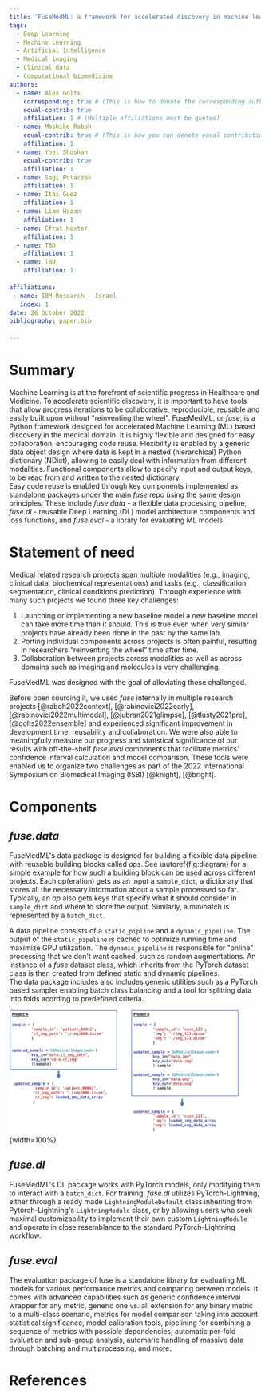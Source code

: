```yaml
---
title: 'FuseMedML: a framework for accelerated discovery in machine learning based biomedicine'
tags:
  - Deep Learning
  - Machine Learning
  - Artificial Intelligence
  - Medical imaging
  - Clinical data
  - Computational biomedicine
authors:
  - name: Alex Golts
    corresponding: true # (This is how to denote the corresponding author)
    equal-contrib: true
    affiliation: 1 # (Multiple affiliations must be quoted)
  - name: Moshiko Raboh
    equal-contrib: true # (This is how you can denote equal contributions between multiple authors)
    affiliation: 1
  - name: Yoel Shoshan
    equal-contrib: true
    affiliation: 1
  - name: Sagi Polaczek
    affiliation: 1
  - name: Itai Guez
    affiliation: 1
  - name: Liam Hazan
    affiliation: 1
  - name: Efrat Hexter
    affiliation: 1
  - name: TBD
    affiliation: 1
  - name: TBD
    affiliation: 1
  
affiliations:
 - name: IBM Research - Israel
   index: 1
date: 26 October 2022
bibliography: paper.bib

---
```


# Summary

Machine Learning is at the forefront of scientific progress in Healthcare and Medicine. To accelerate scientific discovery, it is important to have tools that allow progress iterations to be collaborative, reproducible, reusable and easily built upon without "reinventing the wheel".
FuseMedML, or *fuse*, is a Python framework designed for accelerated Machine Learning (ML) based discovery in the medical domain. It is highly flexible and designed for easy collaboration, encouraging code reuse. Flexibility is enabled by a generic data object design where data is kept in a nested (hierarchical) Python dictionary (NDict), allowing to easily deal with information from different modalities. Functional components allow to specify input and output keys, to be read from and written to the nested dictionary.  
Easy code reuse is enabled through key components implemented as standalone packages under the main *fuse* repo using the same design principles. These include *fuse.data* - a flexible data processing pipeline, *fuse.dl* - reusable Deep Learning (DL) model architecture components and loss functions, and *fuse.eval* - a library for evaluating ML models.

# Statement of need
Medical related research projects span multiple modalities (e.g., imaging, clinical data, biochemical representations) and tasks (e.g., classification, segmentation, clinical conditions prediction).
Through experience with many such projects we found three key challenges:
1. Launching or implementing a new baseline model a new baseline model can take more time than it should. This is true even when very similar projects have already been done in the past by the same lab. 
2. Porting individual components across projects is often painful, resulting in researchers “reinventing the wheel” time after time.
3. Collaboration between projects across modalities as well as across domains such as imaging and molecules is very challenging.  

FuseMedML was designed with the goal of alleviating these challenged.

Before open sourcing it, we used *fuse* internally in multiple research projects [@raboh2022context], [@rabinovici2022early], [@rabinovici2022multimodal], [@jubran2021glimpse], [@tlusty2021pre], [@golts2022ensemble] and experienced significant improvement in development time, reusability and collaboration. 
We were also able to meaningfully measure our progress and statistical significance of our results with off-the-shelf *fuse.eval* components that facilitate metrics' confidence interval calculation and model comparison. These tools were enabled us to organize two challenges as part of the 2022 International Symposium on Biomedical Imaging (ISBI) [@knight], [@bright].

# Components

## *fuse.data*
FuseMedML's data package is designed for building a flexible data pipeline with reusable building blocks called *ops*. See \autoref{fig:diagram} for a simple example for how such a building block can be used across different projects.
Each op(eration) gets as an input a `sample_dict`, a dictionary that stores all the necessary information about a sample processed so far. Typically, an *op* also gets keys that specify what it should consider in `sample_dict` and where to store the output. Similarly, a minibatch is represented by a `batch_dict`.

A data pipeline consists of a `static_pipline` and a `dynamic_pipeline`. 
The output of the `static_pipeline` is cached to optimize running time and maximize GPU utilization.
The `dynamic_pipeline` is responsible for "online" processing that we don't want cached, such as random augmentations.
An instance of a *fuse* dataset class, which inherits from the PyTorch dataset class is then created from defined static and dynamic pipelines.  
The data package includes also includes generic utilities such as a PyTorch based sampler enabling batch class balancing and a tool for splitting data into folds acording to predefined criteria.

![In this example a medical image loader is the reusable *fuse* component. Different projects can have different formats for their data samples, but they can all use OpMedicalImageLoader by providing the appropriate key names when calling it. In Project B the same key name is used for the input and output, resulting in the loaded image data overriding the image paths in the updated sample.\label{fig:diagram}](figures/diagram.png){width=100%}

## *fuse.dl*
FuseMedML's DL package works with PyTorch models, only modifying them to interact with a `batch_dict`. For training, *fuse.dl* utilizes PyTorch-Lightning, either through a ready made `LightningModuleDefault` class inheriting from Pytorch-Lightning's `LightningModule` class, or by allowing users who seek maximal customizability to implement their own custom `LightningModule` and operate in close resemblance to the standard PyTorch-Lightning workflow.    

## *fuse.eval*
The evaluation package of fuse is a standalone library for evaluating ML models for various performance metrics and comparing between models. It comes with advanced capabilities such as generic confidence interval wrapper for any metric, generic one vs. all extension for any binary metric to a multi-class scenario, metrics for model comparison taking into account statistical significance, model calibration tools, pipelining for combining a sequence of metrics with possible dependencies, automatic per-fold evaluation and sub-group analysis, automaric handling of massive data through batching and multiprocessing, and more. 

# References
